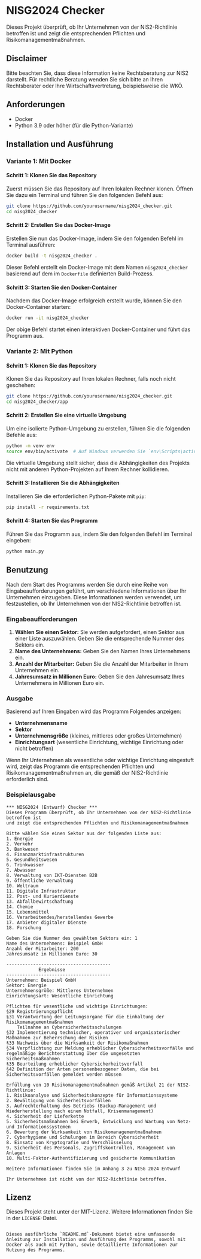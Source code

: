 # NISG2024 Checker

Dieses Projekt überprüft, ob Ihr Unternehmen von der NIS2-Richtlinie betroffen ist und zeigt die entsprechenden Pflichten und Risikomanagementmaßnahmen.

## Disclaimer

Bitte beachten Sie, dass diese Information keine Rechtsberatung zur NIS2 darstellt. Für rechtliche Beratung wenden Sie sich bitte an Ihren Rechtsberater oder Ihre Wirtschaftsvertretung, beispielsweise die WKÖ.

## Anforderungen

- Docker
- Python 3.9 oder höher (für die Python-Variante)

## Installation und Ausführung

### Variante 1: Mit Docker

#### Schritt 1: Klonen Sie das Repository

Zuerst müssen Sie das Repository auf Ihren lokalen Rechner klonen. Öffnen Sie dazu ein Terminal und führen Sie den folgenden Befehl aus:

```sh
git clone https://github.com/yourusername/nisg2024_checker.git
cd nisg2024_checker
```

#### Schritt 2: Erstellen Sie das Docker-Image

Erstellen Sie nun das Docker-Image, indem Sie den folgenden Befehl im Terminal ausführen:

```sh
docker build -t nisg2024_checker .
```

Dieser Befehl erstellt ein Docker-Image mit dem Namen `nisg2024_checker` basierend auf dem im `Dockerfile` definierten Build-Prozess.

#### Schritt 3: Starten Sie den Docker-Container

Nachdem das Docker-Image erfolgreich erstellt wurde, können Sie den Docker-Container starten:

```sh
docker run -it nisg2024_checker
```

Der obige Befehl startet einen interaktiven Docker-Container und führt das Programm aus.

### Variante 2: Mit Python

#### Schritt 1: Klonen Sie das Repository

Klonen Sie das Repository auf Ihren lokalen Rechner, falls noch nicht geschehen:

```sh
git clone https://github.com/yourusername/nisg2024_checker.git
cd nisg2024_checker/app
```

#### Schritt 2: Erstellen Sie eine virtuelle Umgebung

Um eine isolierte Python-Umgebung zu erstellen, führen Sie die folgenden Befehle aus:

```sh
python -m venv env
source env/bin/activate  # Auf Windows verwenden Sie `env\Scripts\activate`
```

Die virtuelle Umgebung stellt sicher, dass die Abhängigkeiten des Projekts nicht mit anderen Python-Projekten auf Ihrem Rechner kollidieren.

#### Schritt 3: Installieren Sie die Abhängigkeiten

Installieren Sie die erforderlichen Python-Pakete mit `pip`:

```sh
pip install -r requirements.txt
```

#### Schritt 4: Starten Sie das Programm

Führen Sie das Programm aus, indem Sie den folgenden Befehl im Terminal eingeben:

```sh
python main.py
```

## Benutzung

Nach dem Start des Programms werden Sie durch eine Reihe von Eingabeaufforderungen geführt, um verschiedene Informationen über Ihr Unternehmen einzugeben. Diese Informationen werden verwendet, um festzustellen, ob Ihr Unternehmen von der NIS2-Richtlinie betroffen ist.

### Eingabeaufforderungen

1. **Wählen Sie einen Sektor:** Sie werden aufgefordert, einen Sektor aus einer Liste auszuwählen. Geben Sie die entsprechende Nummer des Sektors ein.
2. **Name des Unternehmens:** Geben Sie den Namen Ihres Unternehmens ein.
3. **Anzahl der Mitarbeiter:** Geben Sie die Anzahl der Mitarbeiter in Ihrem Unternehmen ein.
4. **Jahresumsatz in Millionen Euro:** Geben Sie den Jahresumsatz Ihres Unternehmens in Millionen Euro ein.

### Ausgabe

Basierend auf Ihren Eingaben wird das Programm Folgendes anzeigen:

- **Unternehmensname**
- **Sektor**
- **Unternehmensgröße** (kleines, mittleres oder großes Unternehmen)
- **Einrichtungsart** (wesentliche Einrichtung, wichtige Einrichtung oder nicht betroffen)

Wenn Ihr Unternehmen als wesentliche oder wichtige Einrichtung eingestuft wird, zeigt das Programm die entsprechenden Pflichten und Risikomanagementmaßnahmen an, die gemäß der NIS2-Richtlinie erforderlich sind.

### Beispielausgabe

```
*** NISG2024 (Entwurf) Checker ***
Dieses Programm überprüft, ob Ihr Unternehmen von der NIS2-Richtlinie betroffen ist
und zeigt die entsprechenden Pflichten und Risikomanagementmaßnahmen

Bitte wählen Sie einen Sektor aus der folgenden Liste aus:
1. Energie
2. Verkehr
3. Bankwesen
4. Finanzmarktinfrastrukturen
5. Gesundheitswesen
6. Trinkwasser
7. Abwasser
8. Verwaltung von IKT-Diensten B2B
9. öffentliche Verwaltung
10. Weltraum
11. Digitale Infrastruktur
12. Post- und Kurierdienste
13. Abfallbewirtschaftung
14. Chemie
15. Lebensmittel
16. Verarbeitendes/herstellendes Gewerbe
17. Anbieter digitaler Dienste
18. Forschung

Geben Sie die Nummer des gewählten Sektors ein: 1
Name des Unternehmens: Beispiel GmbH
Anzahl der Mitarbeiter: 200
Jahresumsatz in Millionen Euro: 30

---------------------------------------
            Ergebnisse
---------------------------------------
Unternehmen: Beispiel GmbH
Sektor: Energie
Unternehmensgröße: Mittleres Unternehmen
Einrichtungsart: Wesentliche Einrichtung

Pflichten für wesentliche und wichtige Einrichtungen:
§29 Registrierungspflicht
§31 Verantwortung der Leitungsorgane für die Einhaltung der Risikomanagementmaßnahmen
    Teilnahme an Cybersicherheitsschulungen
§32 Implementierung technischer, operativer und organisatorischer Maßnahmen zur Beherrschung der Risiken
§33 Nachweis über die Wirksamkeit der Risikomaßnahmen
§34 Verpflichtung zur Meldung erheblicher Cybersicherheitsvorfälle und regelmäßige Berichterstattung über die umgesetzten Sicherheitsmaßnahmen
§35 Beurteilung erheblicher Cybersicherheitsvorfall
§42 Definition der Arten personenbezogener Daten, die bei Sicherheitsvorfällen gemeldet werden müssen

Erfüllung von 10 Risikomanagementmaßnahmen gemäß Artikel 21 der NIS2-Richtlinie:
1. Risikoanalyse und Sicherheitskonzepte für Informationssysteme
2. Bewältigung von Sicherheitsvorfällen
3. Aufrechterhaltung des Betriebs (Backup-Management und Wiederherstellung nach einem Notfall, Krisenmanagement)
4. Sicherheit der Lieferkette
5. Sicherheitsmaßnahmen bei Erwerb, Entwicklung und Wartung von Netz- und Informationssystemen
6. Bewertung der Wirksamkeit von Risikomanagementmaßnahmen
7. Cyberhygiene und Schulungen im Bereich Cybersicherheit
8. Einsatz von Kryptografie und Verschlüsselung
9. Sicherheit des Personals, Zugriffskontrollen, Management von Anlagen
10. Multi-Faktor-Authentifizierung und gesicherte Kommunikation

Weitere Informationen finden Sie im Anhang 3 zu NISG 2024 Entwurf

Ihr Unternehmen ist nicht von der NIS2-Richtlinie betroffen.
```

## Lizenz

Dieses Projekt steht unter der MIT-Lizenz. Weitere Informationen finden Sie in der `LICENSE`-Datei.
```

Dieses ausführliche `README.md`-Dokument bietet eine umfassende Anleitung zur Installation und Ausführung des Programms, sowohl mit Docker als auch mit Python, sowie detaillierte Informationen zur Nutzung des Programms.
